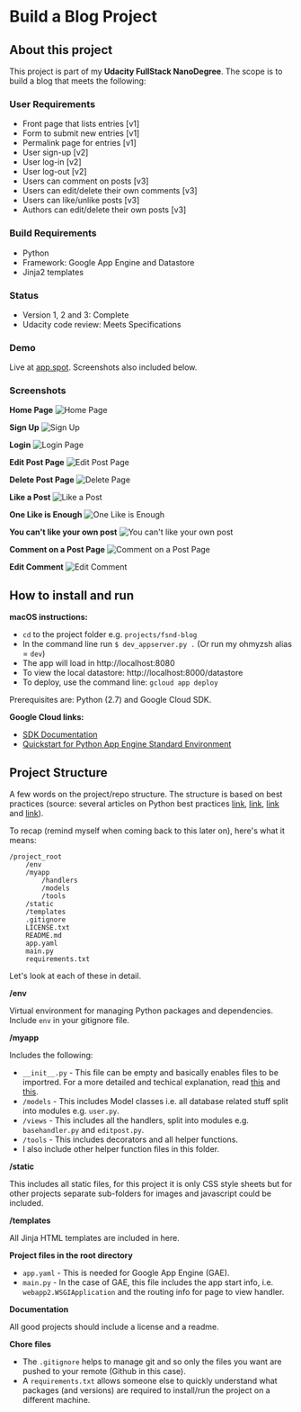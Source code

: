 # Build a Blog Project

## About this project
This project is part of my **Udacity FullStack NanoDegree**. The scope is to build a blog that meets the following:

### User Requirements

* Front page that lists entries [v1]
* Form to submit new entries [v1]
* Permalink page for entries [v1]
* User sign-up [v2]
* User log-in [v2]
* User log-out [v2]
* Users can comment on posts [v3]
* Users can edit/delete their own comments [v3]
* Users can like/unlike posts [v3]
* Authors can edit/delete their own posts [v3]

### Build Requirements

* Python
* Framework: Google App Engine and Datastore
* Jinja2 templates

### Status

* Version 1, 2 and 3: Complete
* Udacity code review: Meets Specifications


### Demo
Live at [app.spot](https://cubiio-blog.appspot.com/). Screenshots also included below.


### Screenshots

**Home Page**
![Home Page](/docs/homePage.png?raw=true "Home Page")

**Sign Up**
![Sign Up](/docs/signup.png?raw=true "Sign UpPage")

**Login**
![Login Page](/docs/login.png?raw=true "Login Page")

**Edit Post Page**
![Edit Post Page](/docs/editPost.png?raw=true "Edit Post Page")

**Delete Post Page**
![Delete Page](/docs/delete.png?raw=true "Delete Post Page")

**Like a Post**
![Like a Post](/docs/postWithLike.png?raw=true "Like a Post")

**One Like is Enough**
![One Like is Enough](/docs/oneLikeIsEnough.png?raw=true "One Like is Enough")

**You can't like your own post**
![You can't like your own post](/docs/prohibitLike.png?raw=true "You can't like your own post")

**Comment on a Post Page**
![Comment on a Post Page](/docs/comment.png?raw=true "Comment on a Post Page")

**Edit Comment**
![Edit Comment](/docs/commentEdit.png?raw=true "Edit Comment")


## How to install and run

**macOS instructions:**

* `cd` to the project folder e.g. `projects/fsnd-blog`
* In the command line run `$ dev_appserver.py .` (Or run my ohmyzsh alias = `dev`)
* The app will load in http://localhost:8080
* To view the local datastore: http://localhost:8000/datastore
* To deploy, use the command line: `gcloud app deploy`

Prerequisites are: Python (2.7) and Google Cloud SDK. 

**Google Cloud links:**
* [SDK Documentation](https://cloud.google.com/sdk/docs/) 
* [Quickstart for Python App Engine Standard Environment](https://cloud.google.com/appengine/docs/python/quickstart)


## Project Structure
A few words on the project/repo structure. The structure is based on best practices (source: several articles on Python best practices [link](https://airbrake.io/blog/python/python-best-practices), [link](https://stackoverflow.com/questions/48458/project-structure-for-google-app-engine), [link](https://sites.google.com/site/io/rapid-development-with-python-django-and-google-app-engine) and [link](https://vladcalin.github.io/what-every-python-project-should-have.html)).

To recap (remind myself when coming back to this later on), here's what it means:

```
/project_root
	/env 
	/myapp
		/handlers
		/models
		/tools
	/static
	/templates
	.gitignore
	LICENSE.txt
	README.md
	app.yaml
	main.py
	requirements.txt
```

Let's look at each of these in detail.

**/env**

Virtual environment for managing Python packages and dependencies. Include `env` in your gitignore file.

**/myapp**

Includes the following:

* `__init__.py` - This file can be empty and basically enables files to be importred. For a more detailed and techical explanation, read [this](https://stackoverflow.com/questions/448271/what-is-init-py-for#448279) and [this](https://docs.python.org/3/tutorial/modules.html#packages).
* `/models` - This includes Model classes i.e. all database related stuff split into modules e.g. `user.py`.
* `/views` - This includes all the handlers, split into modules e.g. `basehandler.py` and `editpost.py`.
* `/tools` - This includes decorators and all helper functions.
* I also include other helper function files in this folder.

**/static**

This includes all static files, for this project it is only CSS style sheets but for other projects separate sub-folders for images and javascript could be included.

**/templates**

All Jinja HTML templates are included in here.

**Project files in the root directory**

* `app.yaml` - This is needed for Google App Engine (GAE).
* `main.py` - In the case of GAE, this file includes the app start info, i.e. `webapp2.WSGIApplication` and the routing info for page to view handler.

**Documentation**

All good projects should include a license and a readme.

**Chore files**

* The `.gitignore` helps to manage git and so only the files you want are pushed to your remote (Github in this case).
* A `requirements.txt` allows someone else to quickly understand what packages (and versions) are required to install/run the project on a different machine.

